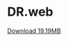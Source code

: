 # DR.web
<a href="http://www.mediafire.com/file/5rdb8ig92y9ko82/Dr.Web-Security-Space-Pro-12.6.2.apk/file">
Download 19.19MB</a>
